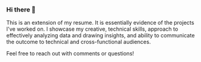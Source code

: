 ### Hi there 👋
This is an extension of my resume. It is essentially evidence of the projects I've worked on. I showcase my creative, technical skills, approach to effectively analyzing data and drawing insights, and ability to communicate the outcome to technical and cross-functional audiences.

Feel free to reach out with comments or questions!

<!--
**MattUsta/MattUsta** is a ✨ _special_ ✨ repository because its `README.md` (this file) appears on your GitHub profile.

Here are some ideas to get you started:

- 🔭 I’m currently working on ...
- 🌱 I’m currently learning ...
- 👯 I’m looking to collaborate on ...
- 🤔 I’m looking for help with ...
- 💬 Ask me about ...
- 📫 How to reach me: ...
- 😄 Pronouns: ...
- ⚡ Fun fact: ...
-->
